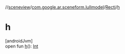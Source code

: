 //[sceneview](../../../index.md)/[com.google.ar.sceneform.lullmodel](../index.md)/[Recti](index.md)/[h](h.md)

# h

[androidJvm]\
open fun [h](h.md)(): [Int](https://kotlinlang.org/api/latest/jvm/stdlib/kotlin/-int/index.html)
